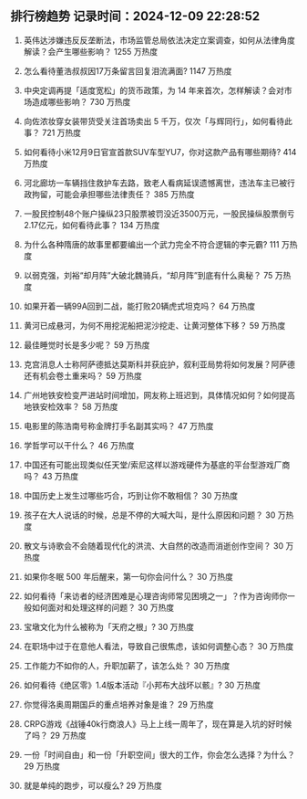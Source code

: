 
## 排行榜趋势 记录时间：2024-12-09 22:28:52
  
  1. 英伟达涉嫌违反反垄断法，市场监管总局依法决定立案调查，如何从法律角度解读？会产生哪些影响？ 1255 万热度
    
  2. 怎么看待董浩叔叔因17万条留言回复泪流满面? 1147 万热度
    
  3. 中央定调再提「适度宽松」的货币政策，为 14 年来首次，怎样解读？会对市场造成哪些影响？ 730 万热度
    
  4. 向佐浓妆穿女装带货受关注首场卖出 5 千万，仅次「与辉同行」，如何看待此事？ 721 万热度
    
  5. 如何看待小米12月9日官宣首款SUV车型YU7，你对这款产品有哪些期待? 414 万热度
    
  6. 河北廊坊一车辆挡住救护车去路，致老人看病延误遗憾离世，违法车主已被行政拘留，可能会承担哪些法律责任？ 385 万热度
    
  7. 一股民控制48个账户操纵23只股票被罚没近3500万元，一股民操纵股票倒亏2.17亿元，如何看待此事？ 134 万热度
    
  8. 为什么各种隋唐的故事里都要编出一个武力完全不符合逻辑的李元霸? 111 万热度
    
  9. 以弱克强，刘裕“却月阵”大破北魏骑兵，“却月阵”到底有什么奥秘？ 75 万热度
    
  10. 如果开着一辆99A回到二战，能打败20辆虎式坦克吗？ 64 万热度
    
  11. 黄河已成悬河，为何不用挖泥船把泥沙挖走、让黄河整体下移？ 59 万热度
    
  12. 最佳睡觉时长是多少呢？ 59 万热度
    
  13. 克宫消息人士称阿萨德抵达莫斯科并获庇护，叙利亚局势将如何发展？阿萨德还有机会卷土重来吗？ 59 万热度
    
  14. 广州地铁安检变严进站时间增加，网友称上班迟到，具体情况如何？如何提高地铁安检效率？ 58 万热度
    
  15. 电影里的陈浩南号称金牌打手名副其实吗？ 47 万热度
    
  16. 学哲学可以干什么？ 46 万热度
    
  17. 中国还有可能出现类似任天堂/索尼这样以游戏硬件为基底的平台型游戏厂商吗？ 43 万热度
    
  18. 中国历史上发生过哪些巧合，巧到让你不敢相信？ 30 万热度
    
  19. 孩子在大人说话的时候，总是不停的大喊大叫，是什么原因和问题？ 30 万热度
    
  20. 散文与诗歌会不会随着现代化的洪流、大自然的改造而消逝创作空间？ 30 万热度
    
  21. 如果你冬眠 500 年后醒来，第一句你会问什么？ 30 万热度
    
  22. 如何看待「来访者的经济困难是心理咨询师常见困境之一」？作为咨询师你一般如何面对和处理这样的问题？ 30 万热度
    
  23. 宝墩文化为什么被称为「天府之根」? 30 万热度
    
  24. 在职场中过于在意他人看法，导致自己很焦虑，该如何调整心态？ 30 万热度
    
  25. 工作能力不如你的人，升职加薪了，该怎么处？ 30 万热度
    
  26. 如何看待《绝区零》1.4版本活动『小邦布大战坏以骸』? 30 万热度
    
  27. 你觉得洛奥周期国乒的重点培养对象是谁？ 29 万热度
    
  28. CRPG游戏《战锤40k行商浪人》马上上线一周年了，现在算是入坑的好时候了吗？ 29 万热度
    
  29. 一份「时间自由」和一份「升职空间」很大的工作，你会怎么选择？为什么？ 29 万热度
    
  30. 就是单纯的跑步，可以瘦么? 29 万热度
    